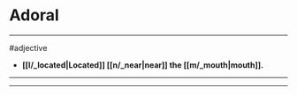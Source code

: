 # Adoral
---
#adjective
- **[[l/_located|Located]] [[n/_near|near]] the [[m/_mouth|mouth]].**
---
---
